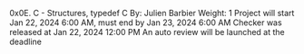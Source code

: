 0x0E. C - Structures, typedef
C
 By: Julien Barbier
 Weight: 1
 Project will start Jan 22, 2024 6:00 AM, must end by Jan 23, 2024 6:00 AM
 Checker was released at Jan 22, 2024 12:00 PM
 An auto review will be launched at the deadline
